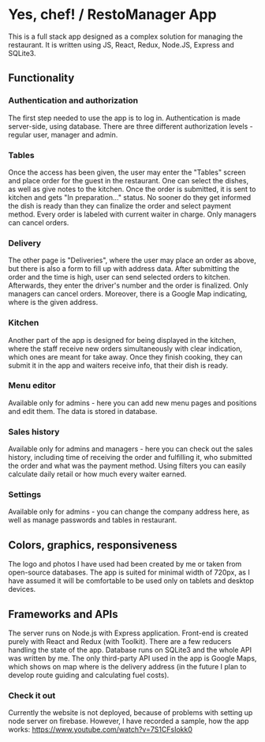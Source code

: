 # Yes, chef! / RestoManager App

This is a full stack app designed as a complex solution for managing the restaurant. It is written using JS, React, Redux, Node.JS, Express and SQLite3.

## Functionality

### Authentication and authorization
The first step needed to use the app is to log in. Authentication is made server-side, using database. There are three different authorization levels - regular user, manager and admin. 

### Tables
Once the access has been given, the user may enter the "Tables" screen and place order for the guest in the restaurant. One can select the dishes, as well as give notes to the kitchen. Once the order is submitted, it is sent to kitchen and gets "In preparation..." status. No sooner do they get informed the dish is ready than they can finalize the order and select payment method. Every order is labeled with current waiter in charge. Only managers can cancel orders.

### Delivery
The other page is "Deliveries", where the user may place an order as above, but there is also a form to fill up with address data. After submitting the order and the time is high, user can send selected orders to kitchen. Afterwards, they enter the driver's number and the order is finalized. Only managers can cancel orders. Moreover, there is a Google Map indicating, where is the given address.

### Kitchen
Another part of the app is designed for being displayed in the kitchen, where the staff receive new orders simultaneously with clear indication, which ones are meant for take away. Once they finish cooking, they can submit it in the app and waiters receive info, that their dish is ready.

### Menu editor
Available only for admins - here you can add new menu pages and positions and edit them. The data is stored in database.

### Sales history
Available only for admins and managers - here you can check out the sales history, including time of receiving the order and fulfilling it, who submitted the order and what was the payment method. Using filters you can easily calculate daily retail or how much every waiter earned.

### Settings
Available only for admins - you can change the company address here, as well as manage passwords and tables in restaurant.

## Colors, graphics, responsiveness

The logo and photos I have used had been created by me or taken from open-source databases. The app is suited for minimal width of 720px, as I have assumed it will be comfortable to be used only on tablets and desktop devices.

## Frameworks and APIs

The server runs on Node.js with Express application. Front-end is created purely with React and Redux (with Toolkit). There are a few reducers handling the state of the app. Database runs on SQLite3 and the whole API was written by me. The only third-party API used in the app is Google Maps, which shows on map where is the delivery address (in the future I plan to develop route guiding and calculating fuel costs).

### Check it out

Currently the website is not deployed, because of problems with setting up node server on firebase. However, I have recorded a sample, how the app works: https://www.youtube.com/watch?v=7S1CFsIokk0
